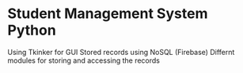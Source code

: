 # Student Management System Python
Using Tkinker for GUI
Stored records using NoSQL (Firebase)
Differnt modules for storing and accessing the records
